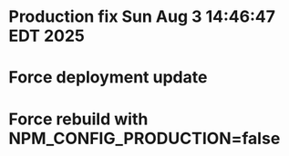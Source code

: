 # Production fix Sun Aug  3 14:46:47 EDT 2025
# Force deployment update
# Force rebuild with NPM_CONFIG_PRODUCTION=false
